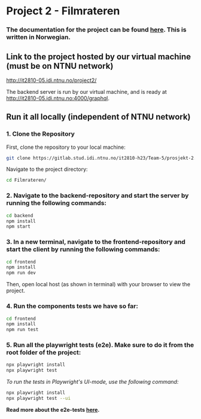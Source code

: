 # Project 2 - Filmrateren

### The documentation for the project can be found [here](/Filmrateren/README.md). This is written in Norwegian.

## Link to the project hosted by our virtual machine (must be on NTNU network)

http://it2810-05.idi.ntnu.no/project2/

The backend server is run by our virtual machine, and is ready at http://it2810-05.idi.ntnu.no:4000/graphql.

## Run it all locally (independent of NTNU network)

### 1. Clone the Repository

First, clone the repository to your local machine:

```bash
git clone https://gitlab.stud.idi.ntnu.no/it2810-h23/Team-5/prosjekt-2.git
```

Navigate to the project directory:

```bash
cd Filmrateren/
```

### 2. Navigate to the backend-repository and start the server by running the following commands:

```bash
cd backend
npm install
npm start
```

### 3. In a new terminal, navigate to the frontend-repository and start the client by running the following commands:

```bash
cd frontend
npm install
npm run dev
```

Then, open local host (as shown in terminal) with your browser to view the project.

### 4. Run the components tests we have so far:

```bash
cd frontend
npm install
npm run test
```

### 5. Run all the playwright tests (e2e). Make sure to do it from the root folder of the project:

```bash
npx playwright install
npx playwright test
```

_To run the tests in Playwright's UI-mode, use the following command:_

```bash
npx playwright install
npx playwright test --ui
```

**Read more about the e2e-tests [here](/Filmrateren/e2e/).**
